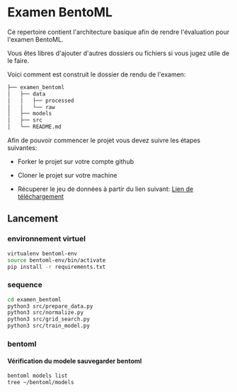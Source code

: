 # Examen BentoML

Ce repertoire contient l'architecture basique afin de rendre l'évaluation pour l'examen BentoML.

Vous êtes libres d'ajouter d'autres dossiers ou fichiers si vous jugez utile de le faire.

Voici comment est construit le dossier de rendu de l'examen:

```bash       
├── examen_bentoml          
│   ├── data       
│   │   ├── processed      
│   │   └── raw           
│   ├── models      
│   ├── src       
│   └── README.md
```

Afin de pouvoir commencer le projet vous devez suivre les étapes suivantes:

- Forker le projet sur votre compte github

- Cloner le projet sur votre machine

- Récuperer le jeu de données à partir du lien suivant: [Lien de téléchargement]( https://datascientest.s3-eu-west-1.amazonaws.com/examen_bentoml/admissions.csv)

## Lancement

### environnement virtuel
```bash
virtualenv bentoml-env
source bentoml-env/bin/activate
pip install -r requirements.txt
```

### sequence
```bash
cd examen_bentoml
python3 src/prepare_data.py
python3 src/normalize.py
python3 src/grid_search.py
python3 src/train_model.py
```

### bentoml
#### Vérification du modele sauvegarder bentoml
```bash
bentoml models list
tree ~/bentoml/models
```

